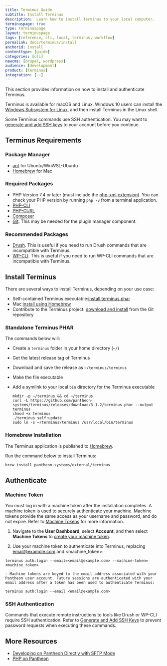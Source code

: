 ```yaml
---
title: Terminus Guide
subtitle: Install Terminus
description:  Learn how to install Terminus to your local computer.
terminuspage: true
type: terminuspage
layout: terminuspage
tags: [reference, cli, local, terminus, workflow]
permalink: docs/terminus/install
anchorid: install
contenttype: [guide]
categories: [cli]
newcms: [drupal, wordpress]
audience: [development]
product: [terminus]
integration: [--]
---
```


This section provides information on how to install and authenticate Terminus.

Terminus is available for macOS and Linux. Windows 10 users can install the [Windows Subsystem for Linux](https://docs.microsoft.com/en-us/windows/wsl/install-win10), and then install Terminus in the Linux shell.

Some Terminus commands use SSH authentication. You may want to [generate and add SSH keys](/ssh-keys/) to your account before you continue.

## Terminus Requirements

### Package Manager

- [apt](https://ubuntu.com/server/docs/package-management) for Ubuntu/WinWSL-Ubuntu
- [Homebrew](https://brew.sh/) for Mac

### Required Packages

- PHP Version 7.4 or later (must include the [php-xml extension](https://secure.php.net/manual/en/dom.setup.php)). You can check your PHP version by running `php -v` from a terminal application.
- [PHP-CLI](http://www.php-cli.com/)
- [PHP-CURL](https://secure.php.net/manual/en/curl.setup.php)
- [Composer](https://getcomposer.org/download/)
- [Git](https://help.github.com/articles/set-up-git/). This may be needed for the plugin manager component.

### Recommended Packages

- [Drush](http://docs.drush.org/en/master/install/). This is useful if you need to run Drush commands that are incompatible with Terminus.
- [WP-CLI](http://wp-cli.org/). This is useful if you need to run WP-CLI commands that are incompatible with Terminus.

## Install Terminus

There are several ways to install Terminus, depending on your use case:

- Self-contained Terminus executable:[install terminus.phar](#standalone-terminus-phar)
- Mac:[install using Homebrew](#homebrew-installation)
- Contribute to the Terminus project: [download and install](https://github.com/pantheon-systems/terminus#installing-with-git) from the Git repository

### Standalone Terminus PHAR

The commands below will:

- Create a `terminus` folder in your home directory (`~/`)
- Get the latest release tag of Terminus
- Download and save the release as `~/terminus/terminus`
- Make the file executable
- Add a symlink to your local `bin` directory for the Terminus executable

    ```bash{promptUser: user}
  mkdir -p ~/terminus && cd ~/terminus
  curl -L https://github.com/pantheon-systems/terminus/releases/download/3.1.2/terminus.phar --output terminus
  chmod +x terminus
  ./terminus self:update
  sudo ln -s ~/terminus/terminus /usr/local/bin/terminus
  ```

### Homebrew Installation

The Terminus application is published to [Homebrew](https://brew.sh/).

Run the command below to install Terminus:

```bash
brew install pantheon-systems/external/terminus
```

## Authenticate

### Machine Token

You must log in with a machine token after the installation completes. A machine token is used to securely authenticate your machine. Machine tokens provide the same access as your username and password, and do not expire. Refer to [Machine Tokens](/machine-tokens/) for more information.

1. Navigate to the **User Dashboard**, select **Account**, and then select **Machine Tokens** to [create your machine token](https://dashboard.pantheon.io/login?destination=%2Fuser#account/tokens/create/terminus/).

1. Use your machine token to authenticate into Terminus, replacing <email@example.com> and <machine_token>:

  ```bash{promptUser: user}
  terminus auth:login --email=<email@example.com> --machine-token=<machine_token>
  ```

    - Machine tokens are keyed to the email address associated with your Pantheon user account. Future sessions are authenticated with your email address after a token has been used to authenticate Terminus:

  ```bash{promptUser: user}
  terminus auth:login --email <email@example.com>
  ```

### SSH Authentication

Commands that execute remote instructions to tools like Drush or WP-CLI require SSH authentication. Refer to [Generate and Add SSH Keys](/ssh-keys/) to prevent password requests when executing these commands.

## More Resources

- [Developing on Pantheon Directly with SFTP Mode](/guides/sftp)
- [PHP on Pantheon](/guides/php)